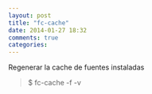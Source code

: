 ```yaml
---
layout: post
title: "fc-cache"
date: 2014-01-27 18:32
comments: true
categories: 
---
```

Regenerar la cache de fuentes instaladas

>$ fc-cache -f -v 

